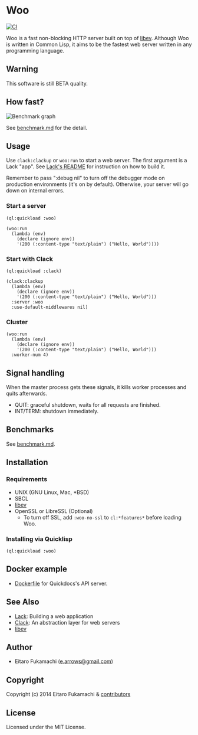 # Woo

[![CI](https://github.com/fukamachi/woo/actions/workflows/ci.yml/badge.svg)](https://github.com/fukamachi/woo/actions/workflows/ci.yml)

Woo is a fast non-blocking HTTP server built on top of [libev](http://software.schmorp.de/pkg/libev.html). Although Woo is written in Common Lisp, it aims to be the fastest web server written in any programming language.

## Warning

This software is still BETA quality.

## How fast?

![Benchmark graph](images/benchmark.png)

See [benchmark.md](benchmark.md) for the detail.

## Usage

Use `clack:clackup` or `woo:run` to start a web server. The first argument is a Lack "app". See [Lack's README](https://github.com/fukamachi/lack#readme) for instruction on how to build it.

Remember to pass ":debug nil" to turn off the debugger mode on production environments (it's on by default). Otherwise, your server will go down on internal errors.

### Start a server

```common-lisp
(ql:quickload :woo)

(woo:run
  (lambda (env)
    (declare (ignore env))
    '(200 (:content-type "text/plain") ("Hello, World"))))
```

### Start with Clack

```common-lisp
(ql:quickload :clack)

(clack:clackup
  (lambda (env)
    (declare (ignore env))
    '(200 (:content-type "text/plain") ("Hello, World")))
  :server :woo
  :use-default-middlewares nil)
```

### Cluster

```common-lisp
(woo:run
  (lambda (env)
    (declare (ignore env))
    '(200 (:content-type "text/plain") ("Hello, World")))
  :worker-num 4)
```

## Signal handling

When the master process gets these signals, it kills worker processes and quits afterwards.

- QUIT: graceful shutdown, waits for all requests are finished.
- INT/TERM: shutdown immediately.

## Benchmarks

See [benchmark.md](benchmark.md).

## Installation

### Requirements

* UNIX (GNU Linux, Mac, \*BSD)
* SBCL
* [libev](http://libev.schmorp.de)
* OpenSSL or LibreSSL (Optional)
  * To turn off SSL, add `:woo-no-ssl` to `cl:*features*` before loading Woo.

### Installing via Quicklisp

```common-lisp
(ql:quickload :woo)
```

## Docker example

* [Dockerfile](https://github.com/quickdocs/quickdocs-api/blob/master/docker/Dockerfile.production) for Quickdocs's API server.

## See Also

* [Lack](https://github.com/fukamachi/lack): Building a web application
* [Clack](https://github.com/fukamachi/clack): An abstraction layer for web servers
* [libev](http://software.schmorp.de/pkg/libev.html)

## Author

* Eitaro Fukamachi (e.arrows@gmail.com)

## Copyright

Copyright (c) 2014 Eitaro Fukamachi & [contributors](https://github.com/fukamachi/woo/graphs/contributors)

## License

Licensed under the MIT License.
